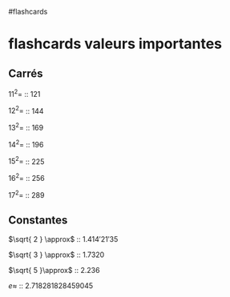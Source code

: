 #flashcards 
# flashcards valeurs importantes

## Carrés

$11^2=$ :: $121$
<!--SR:!2022-11-24,102,290-->
$12^2=$ :: $144$
<!--SR:!2022-09-05,49,250-->
$13^2=$ :: $169$
<!--SR:!2022-08-22,10,210-->
$14^2=$ :: 196
<!--SR:!2022-08-17,5,130-->
$15^2=$ :: 225
<!--SR:!2022-08-26,22,230-->
$16^2=$ :: $256$
<!--SR:!2022-11-08,88,270-->
$17^2=$ :: $289$
<!--SR:!2022-08-15,1,130-->

## Constantes

$\sqrt{ 2 } \approx$ :: $1.414'21'35$
<!--SR:!2022-09-11,55,270-->
$\sqrt{ 3 } \approx$ :: $1.7320$
<!--SR:!2022-08-17,4,230-->
$\sqrt{ 5 }\approx$ :: $2.236$
<!--SR:!2022-08-16,12,190-->

$e \approx$ :: $2.718281828459045$
<!--SR:!2022-11-07,87,270-->


